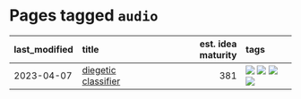 # Pages tagged `audio`

|last_modified|title|est. idea maturity|tags
|:---|:---|---:|:---|
|2023-04-07|[diegetic classifier](../diegetic-classifier.md)|381|[![](https://img.shields.io/badge/tag-audio-c9145c)](../tags/audio.md) [![](https://img.shields.io/badge/tag-classification-7ffa70)](../tags/classification.md) [![](https://img.shields.io/badge/tag-experimental-496a1)](../tags/experimental.md) [![](https://img.shields.io/badge/tag-text2audio-418eb4)](../tags/text2audio.md)|